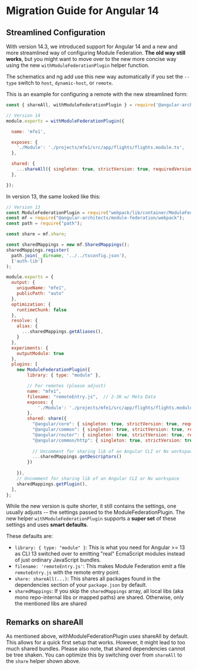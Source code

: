 # Migration Guide for Angular 14

## Streamlined Configuration

With version 14.3, we introduced support for Angular 14 and a new and more streamlined way of configuring Module Federation. **The old way still works**, but you might want to move over to the new more concise way using the new ``withModuleFederationPlugin`` helper function.

The schematics and ng add use this new way automatically if you set the ``--type`` switch to ``host``, ``dynamic-host``, or ``remote``. 

This is an example for configuring a remote with the new streamlined form:

```javascript
const { shareAll, withModuleFederationPlugin } = require('@angular-architects/module-federation/webpack');

// Version 14
module.exports = withModuleFederationPlugin({

  name: 'mfe1',

  exposes: {
    './Module': './projects/mfe1/src/app/flights/flights.module.ts',
  },

  shared: {
    ...shareAll({ singleton: true, strictVersion: true, requiredVersion: 'auto' }),
  },

});
```

In version 13, the same looked like this:

```javascript
// Version 13
const ModuleFederationPlugin = require("webpack/lib/container/ModuleFederationPlugin");
const mf = require("@angular-architects/module-federation/webpack");
const path = require("path");

const share = mf.share;

const sharedMappings = new mf.SharedMappings();
sharedMappings.register(
  path.join(__dirname, '../../tsconfig.json'),
  ['auth-lib']  
);

module.exports = {
  output: {
    uniqueName: "mfe1",
    publicPath: "auto"
  },
  optimization: {
    runtimeChunk: false
  },  
  resolve: {
    alias: {
      ...sharedMappings.getAliases(),
    }
  },
  experiments: {
    outputModule: true
  },  
  plugins: [
    new ModuleFederationPlugin({
        library: { type: "module" },

        // For remotes (please adjust)
        name: "mfe1",
        filename: "remoteEntry.js",  // 2-3K w/ Meta Data
        exposes: {
            './Module': './projects/mfe1/src/app/flights/flights.module.ts',
        },        
        shared: share({
          "@angular/core": { singleton: true, strictVersion: true, requiredVersion: 'auto' },
          "@angular/common": { singleton: true, strictVersion: true, requiredVersion: 'auto' },
          "@angular/router": { singleton: true, strictVersion: true, requiredVersion: 'auto' },
          "@angular/common/http": { singleton: true, strictVersion: true, requiredVersion: 'auto' }, 
  
          // Uncomment for sharing lib of an Angular CLI or Nx workspace
          ...sharedMappings.getDescriptors()
        })
        
    }),
    // Uncomment for sharing lib of an Angular CLI or Nx workspace
    sharedMappings.getPlugin(),
  ],
};
```

While the new version is quite shorter, it still contains the settings, one usually adjusts -- the settings passed to the ModuleFederationPlugin. The new helper ``withModuleFederationPlugin`` supports a **super set** of these settings and uses **smart defaults**.

These defaults are:

- ``library: { type: "module" }``: This is what you need for Angular >= 13 as CLI 13 switched over to emitting "real" EcmaScript modules instead of just ordinary JavaScript bundles. 
- ``filename: 'remoteEntry.js'``: This makes Module Federation emit a file ``remoteEntry.js`` with the remote entry point.
- ``share: shareAll(...)``: This shares all packages found in the dependencies section of your ``package.json`` by default. 
- ``sharedMappings``: If you skip the ``sharedMappings`` array, all local libs (aka mono repo-internal libs or mapped paths) are shared. Otherwise, only the mentioned libs are shared

## Remarks on shareAll

As mentioned above, withModuleFederationPlugin uses shareAll by default. This allows for a quick first setup that works. However, it might lead to too much shared bundles. Please also note, that shared dependencies cannot be tree shaken. You can optimize this by switching over from ``shareAll`` to the ``share`` helper shown above. 